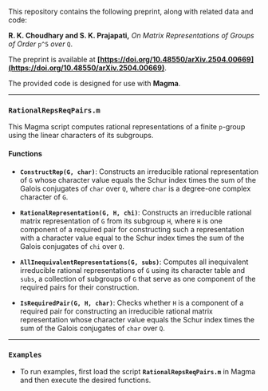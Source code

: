 This repository contains the following preprint, along with related data and code:  

**R. K. Choudhary and S. K. Prajapati,** *On Matrix Representations of Groups of Order* `p^5` *over* `Q`.  

The preprint is available at **[https://doi.org/10.48550/arXiv.2504.00669](https://doi.org/10.48550/arXiv.2504.00669)**. 

The provided code is designed for use with **Magma**.  

---

### **`RationalRepsReqPairs.m`**  

This Magma script computes rational representations of a finite `p`-group using the linear characters of its subgroups.  

#### **Functions**  

- **`ConstructRep(G, char)`**: Constructs an irreducible rational representation of `G` whose character value equals the Schur index times the sum of the Galois conjugates of `char` over `Q`, where `char` is a degree-one complex character of `G`.  

- **`RationalRepresentation(G, H, chi)`**: Constructs an irreducible rational matrix representation of `G` from its subgroup `H`, where `H` is one component of a required pair for constructing such a representation with a character value equal to the Schur index times the sum of the Galois conjugates of `chi` over `Q`.  

- **`AllInequivalentRepresentations(G, subs)`**: Computes all inequivalent irreducible rational representations of `G` using its character table and `subs`, a collection of subgroups of `G` that serve as one component of the required pairs for their construction.  

- **`IsRequiredPair(G, H, char)`**: Checks whether `H` is a component of a required pair for constructing an irreducible rational matrix representation whose character value equals the Schur index times the sum of the Galois conjugates of `char` over `Q`.

---

### **`Examples`** 

-  To run examples, first load the script **`RationalRepsReqPairs.m`** in Magma and then execute the desired functions.
